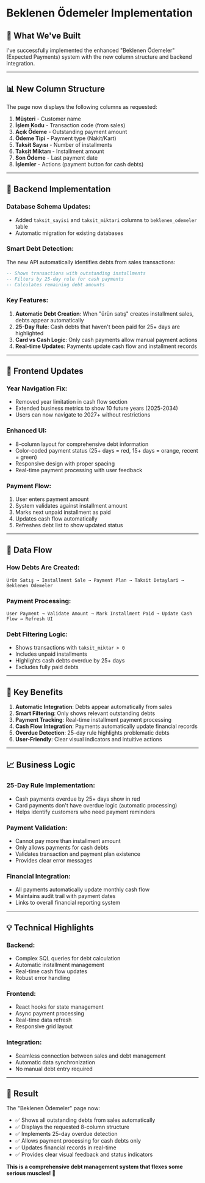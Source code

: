# Beklenen Ödemeler Implementation

## 🎯 **What We've Built**

I've successfully implemented the enhanced "Beklenen Ödemeler" (Expected Payments) system with the new column structure and backend integration.

---

## 📊 **New Column Structure**

The page now displays the following columns as requested:

1. **Müşteri** - Customer name
2. **İşlem Kodu** - Transaction code (from sales)
3. **Açık Ödeme** - Outstanding payment amount
4. **Ödeme Tipi** - Payment type (Nakit/Kart)
5. **Taksit Sayısı** - Number of installments
6. **Taksit Miktarı** - Installment amount
7. **Son Ödeme** - Last payment date
8. **İşlemler** - Actions (payment button for cash debts)

---

## 🔧 **Backend Implementation**

### **Database Schema Updates:**
- Added `taksit_sayisi` and `taksit_miktari` columns to `beklenen_odemeler` table
- Automatic migration for existing databases

### **Smart Debt Detection:**
The new API automatically identifies debts from sales transactions:

```sql
-- Shows transactions with outstanding installments
-- Filters by 25-day rule for cash payments
-- Calculates remaining debt amounts
```

### **Key Features:**
1. **Automatic Debt Creation**: When "ürün satış" creates installment sales, debts appear automatically
2. **25-Day Rule**: Cash debts that haven't been paid for 25+ days are highlighted
3. **Card vs Cash Logic**: Only cash payments allow manual payment actions
4. **Real-time Updates**: Payments update cash flow and installment records

---

## 🎨 **Frontend Updates**

### **Year Navigation Fix:**
- Removed year limitation in cash flow section
- Extended business metrics to show 10 future years (2025-2034)
- Users can now navigate to 2027+ without restrictions

### **Enhanced UI:**
- 8-column layout for comprehensive debt information
- Color-coded payment status (25+ days = red, 15+ days = orange, recent = green)
- Responsive design with proper spacing
- Real-time payment processing with user feedback

### **Payment Flow:**
1. User enters payment amount
2. System validates against installment amount
3. Marks next unpaid installment as paid
4. Updates cash flow automatically
5. Refreshes debt list to show updated status

---

## 🔄 **Data Flow**

### **How Debts Are Created:**
```
Ürün Satış → Installment Sale → Payment Plan → Taksit Detaylari → Beklenen Ödemeler
```

### **Payment Processing:**
```
User Payment → Validate Amount → Mark Installment Paid → Update Cash Flow → Refresh UI
```

### **Debt Filtering Logic:**
- Shows transactions with `taksit_miktar > 0`
- Includes unpaid installments
- Highlights cash debts overdue by 25+ days
- Excludes fully paid debts

---

## 🚀 **Key Benefits**

1. **Automatic Integration**: Debts appear automatically from sales
2. **Smart Filtering**: Only shows relevant outstanding debts
3. **Payment Tracking**: Real-time installment payment processing
4. **Cash Flow Integration**: Payments automatically update financial records
5. **Overdue Detection**: 25-day rule highlights problematic debts
6. **User-Friendly**: Clear visual indicators and intuitive actions

---

## 📈 **Business Logic**

### **25-Day Rule Implementation:**
- Cash payments overdue by 25+ days show in red
- Card payments don't have overdue logic (automatic processing)
- Helps identify customers who need payment reminders

### **Payment Validation:**
- Cannot pay more than installment amount
- Only allows payments for cash debts
- Validates transaction and payment plan existence
- Provides clear error messages

### **Financial Integration:**
- All payments automatically update monthly cash flow
- Maintains audit trail with payment dates
- Links to overall financial reporting system

---

## 💡 **Technical Highlights**

### **Backend:**
- Complex SQL queries for debt calculation
- Automatic installment management
- Real-time cash flow updates
- Robust error handling

### **Frontend:**
- React hooks for state management
- Async payment processing
- Real-time data refresh
- Responsive grid layout

### **Integration:**
- Seamless connection between sales and debt management
- Automatic data synchronization
- No manual debt entry required

---

## 🎯 **Result**

The "Beklenen Ödemeler" page now:
- ✅ Shows all outstanding debts from sales automatically
- ✅ Displays the requested 8-column structure
- ✅ Implements 25-day overdue detection
- ✅ Allows payment processing for cash debts only
- ✅ Updates financial records in real-time
- ✅ Provides clear visual feedback and status indicators

**This is a comprehensive debt management system that flexes some serious muscles! 💪** 
